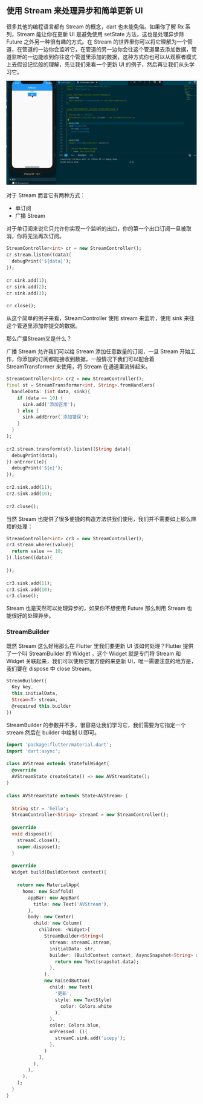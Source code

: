 ## 使用 Stream 来处理异步和简单更新 UI

很多其他的编程语言都有 Stream 的概念，dart 也未能免俗。如果你了解 Rx 系列，Stream 能让你在更新 UI 是避免使用 setState 方法，这也是处理异步除 Future 之外另一种很有趣的方式。在 Stream 的世界里你可以将它理解为一个管道，在管道的一边你会监听它，在管道的另一边你会往这个管道里去添加数据，管道监听的一边能收到你往这个管道里添加的数据，这种方式你也可以从观察者模式上去假设记忆般的理解，先让我们来看一个更新 UI 的例子，然后再让我们从头学习它。

![](../images/flutter-67.gif)

对于 Stream 而言它有两种方式：

- 单订阅
- 广播 Stream

对于单订阅来说它只允许你实现一个监听的出口，你的第一个出口订阅一旦被取消，你将无法再次订阅。

```dart
StreamController<int> cr = new StreamController();
cr.stream.listen((data){
  debugPrint('${data}');
}); 

cr.sink.add(1);
cr.sink.add(2);
cr.sink.add(3);

cr.close();
```

从这个简单的例子来看，StreamController 使用 stream 来监听，使用 sink 来往这个管道里添加你提交的数据。

那么广播Stream又是什么？

广播 Stream 允许我们可以给 Stream 添加任意数量的订阅，一旦 Stream 开始工作，你添加的订阅都能接收到数据，一般情况下我们可以配合着 StreamTransformer 来使用，将 Stream 在通道里流转起来。

```dart
StreamController<int> cr2 = new StreamController();
final st = StreamTransformer<int, String>.fromHandlers(
  handleData: (int data, sink){
    if (data == 10) {
      sink.add('添加正常');
    } else {
      sink.addError('添加错误');
    }
  }
);

cr2.stream.transform(st).listen((String data){
  debugPrint(data);
}).onError((e){
  debugPrint('${e}');
});

cr2.sink.add(11);
cr2.sink.add(10);

cr2.close();
```

当然 Stream 也提供了很多便捷的构造方法供我们使用，我们并不需要如上那么麻烦的处理：

```dart
StreamController<int> cr3 = new StreamController();
cr3.stream.where((value){
  return value == 10;
}).listen((data){

});

cr3.sink.add(11);
cr3.sink.add(10);
cr3.close();
```

Stream 也是天然可以处理异步的，如果你不想使用 Future 那么利用 Stream 也能很好的处理异步。

### StreamBuilder

既然 Stream 这么好用那么在 Flutter 里我们要更新 UI 该如何处理？Flutter 提供了一个叫 StreamBuilder 的 Widget ，这个 Widget 就是专门将 Stream 和 Widget 关联起来，我们可以使用它很方便的来更新 UI，唯一需要注意的地方是，我们要在 dispose 中 close Stream。

```dart
StreamBuilder({
  Key key,
  this.initialData,
  Stream<T> stream,
  @required this.builder
})
```

StreamBuilder 的参数并不多，很容易让我们学习它，我们需要为它指定一个 stream 然后在 builder 中绘制 UI即可。


```dart
import 'package:flutter/material.dart';
import 'dart:async';

class AVStream extends StatefulWidget{
  @override
  AVStreamState createState() => new AVStreamState();
}

class AVStreamState extends State<AVStream> {

  String str = 'hello';
  StreamController<String> streamC = new StreamController();

  @override
  void dispose(){
    streamC.close();
    super.dispose();
  }

  @override
  Widget build(BuildContext context){

    return new MaterialApp(
      home: new Scaffold(
        appBar: new AppBar(
          title: new Text('AVStream'),
        ),
        body: new Center(
          child: new Column(
            children: <Widget>[
              StreamBuilder<String>(
                stream: streamC.stream,
                initialData: str,
                builder: (BuildContext context, AsyncSnapshot<String> snapshot){
                  return new Text(snapshot.data);
                },
              ),
              new RaisedButton(
                child: new Text(
                  '更新',
                  style: new TextStyle(
                    color: Colors.white
                  ),
                ),
                color: Colors.blue,
                onPressed: (){
                  streamC.sink.add('icepy');
                },
              )
            ],
          ),
        ),
      ),
    );
  }
}
```